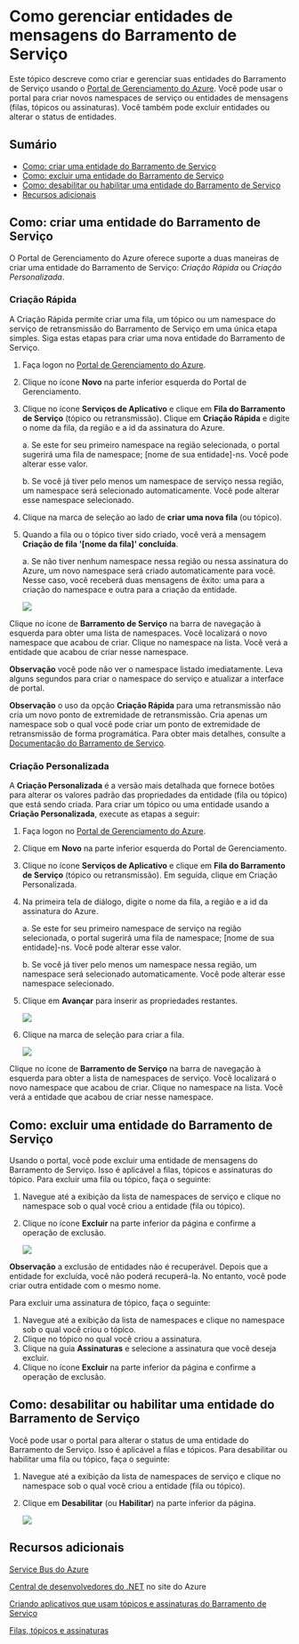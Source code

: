 <properties linkid="service-bus-manage-messaging-entitites" urlDisplayName="Traffic Manager" pageTitle="Manage Service Bus Messaging Entities - Azure" metaKeywords="" description="Learn how to create and manage your Service Bus entities using the Azure Management Portal." metaCanonical="" disqusComments="1" umbracoNaviHide="1" services="service-bus" documentationCenter="" title="How to Manage Service Bus Messaging Entities" authors="sethm" solutions="" />

<tags ms.service="service-bus" ms.workload="tbd" ms.tgt_pltfrm="na" ms.devlang="multiple" ms.topic="article" ms.date="01/01/1900" ms.author="sethm" />

# Como gerenciar entidades de mensagens do Barramento de Serviço

Este tópico descreve como criar e gerenciar suas entidades do Barramento de Serviço usando o [Portal de Gerenciamento do Azure][Portal de Gerenciamento do Azure]. Você pode usar o portal para criar novos namespaces de serviço ou entidades de mensagens (filas, tópicos ou assinaturas). Você também pode excluir entidades ou alterar o status de entidades.

## Sumário

-   [Como: criar uma entidade do Barramento de Serviço][Como: criar uma entidade do Barramento de Serviço]
-   [Como: excluir uma entidade do Barramento de Serviço][Como: excluir uma entidade do Barramento de Serviço]
-   [Como: desabilitar ou habilitar uma entidade do Barramento de Serviço][Como: desabilitar ou habilitar uma entidade do Barramento de Serviço]
-   [Recursos adicionais][Recursos adicionais]

## <span id="create"></span></a>Como: criar uma entidade do Barramento de Serviço

O Portal de Gerenciamento do Azure oferece suporte a duas maneiras de criar uma entidade do Barramento de Serviço: *Criação Rápida* ou *Criação Personalizada*.

### Criação Rápida

A Criação Rápida permite criar uma fila, um tópico ou um namespace do serviço de retransmissão do Barramento de Serviço em uma única etapa simples. Siga estas etapas para criar uma nova entidade do Barramento de Serviço.

1.  Faça logon no [Portal de Gerenciamento do Azure][Portal de Gerenciamento do Azure].
2.  Clique no ícone **Novo** na parte inferior esquerda do Portal de Gerenciamento.
3.  Clique no ícone **Serviços de Aplicativo** e clique em **Fila do Barramento de Serviço** (tópico ou retransmissão). Clique em **Criação Rápida** e digite o nome da fila, da região e a id da assinatura do Azure.

    a. Se este for seu primeiro namespace na região selecionada, o portal sugerirá uma fila de namespace; [nome de sua entidade]-ns. Você pode alterar esse valor.

    b. Se você já tiver pelo menos um namespace de serviço nessa região, um namespace será selecionado automaticamente. Você pode alterar esse namespace selecionado.

4.  Clique na marca de seleção ao lado de **criar uma nova fila** (ou tópico).
5.  Quando a fila ou o tópico tiver sido criado, você verá a mensagem **Criação de fila '[nome da fila]' concluída**.

    a. Se não tiver nenhum namespace nessa região ou nessa assinatura do Azure, um novo namespace será criado automaticamente para você. Nesse caso, você receberá duas mensagens de êxito: uma para a criação do namespace e outra para a criação da entidade.

    ![][0]

Clique no ícone de **Barramento de Serviço** na barra de navegação à esquerda para obter uma lista de namespaces. Você localizará o novo namespace que acabou de criar. Clique no namespace na lista. Você verá a entidade que acabou de criar nesse namespace.

**Observação** você pode não ver o namespace listado imediatamente. Leva alguns segundos para criar o namespace do serviço e atualizar a interface de portal.

**Observação** o uso da opção **Criação Rápida** para uma retransmissão não cria um novo ponto de extremidade de retransmissão. Cria apenas um namespace sob o qual você pode criar um ponto de extremidade de retransmissão de forma programática. Para obter mais detalhes, consulte a [Documentação do Barramento de Serviço][Documentação do Barramento de Serviço].

### Criação Personalizada

A **Criação Personalizada** é a versão mais detalhada que fornece botões para alterar os valores padrão das propriedades da entidade (fila ou tópico) que está sendo criada. Para criar um tópico ou uma entidade usando a **Criação Personalizada**, execute as etapas a seguir:

1.  Faça logon no [Portal de Gerenciamento do Azure][Portal de Gerenciamento do Azure].
2.  Clique em **Novo** na parte inferior esquerda do Portal de Gerenciamento.
3.  Clique no ícone **Serviços de Aplicativo** e clique em **Fila do Barramento de Serviço** (tópico ou retransmissão). Em seguida, clique em Criação Personalizada.
4.  Na primeira tela de diálogo, digite o nome da fila, a região e a id da assinatura do Azure.

    a. Se este for seu primeiro namespace de serviço na região selecionada, o portal sugerirá uma fila de namespace; [nome de sua entidade]-ns. Você pode alterar esse valor.

    b. Se você já tiver pelo menos um namespace nessa região, um namespace será selecionado automaticamente. Você pode alterar esse namespace selecionado.

5.  Clique em **Avançar** para inserir as propriedades restantes.

    ![][1]

6.  Clique na marca de seleção para criar a fila.

    ![][2]

Clique no ícone de **Barramento de Serviço** na barra de navegação à esquerda para obter a lista de namespaces de serviço. Você localizará o novo namespace que acabou de criar. Clique no namespace na lista. Você verá a entidade que acabou de criar nesse namespace.

## <span id="delete"></span></a>Como: excluir uma entidade do Barramento de Serviço

Usando o portal, você pode excluir uma entidade de mensagens do Barramento de Serviço. Isso é aplicável a filas, tópicos e assinaturas do tópico. Para excluir uma fila ou tópico, faça o seguinte:

1.  Navegue até a exibição da lista de namespaces de serviço e clique no namespace sob o qual você criou a entidade (fila ou tópico).
2.  Clique no ícone **Excluir** na parte inferior da página e confirme a operação de exclusão.

    ![][3]

**Observação** a exclusão de entidades não é recuperável. Depois que a entidade for excluída, você não poderá recuperá-la. No entanto, você pode criar outra entidade com o mesmo nome.

Para excluir uma assinatura de tópico, faça o seguinte:

1.  Navegue até a exibição da lista de namespaces e clique no namespace sob o qual você criou o tópico.
2.  Clique no tópico no qual você criou a assinatura.
3.  Clique na guia **Assinaturas** e selecione a assinatura que você deseja excluir.
4.  Clique no ícone **Excluir** na parte inferior da página e confirme a operação de exclusão.

## <span id="disableenable"></span></a>Como: desabilitar ou habilitar uma entidade do Barramento de Serviço

Você pode usar o portal para alterar o status de uma entidade do Barramento de Serviço. Isso é aplicável a filas e tópicos. Para desabilitar ou habilitar uma fila ou tópico, faça o seguinte:

1.  Navegue até a exibição da lista de namespaces de serviço e clique no namespace sob o qual você criou a entidade (fila ou tópico).
2.  Clique em **Desabilitar** (ou **Habilitar**) na parte inferior da página.

    ![][4]

## <span id="seealso"></span></a> Recursos adicionais

[Service Bus do Azure][Service Bus do Azure]

[Central de desenvolvedores do .NET][Central de desenvolvedores do .NET] no site do Azure

[Criando aplicativos que usam tópicos e assinaturas do Barramento de Serviço][Criando aplicativos que usam tópicos e assinaturas do Barramento de Serviço]

[Filas, tópicos e assinaturas][Filas, tópicos e assinaturas]

  [Portal de Gerenciamento do Azure]: http://manage.windowsazure.com
  [Como: criar uma entidade do Barramento de Serviço]: #create
  [Como: excluir uma entidade do Barramento de Serviço]: #delete
  [Como: desabilitar ou habilitar uma entidade do Barramento de Serviço]: #disableenable
  [Recursos adicionais]: #seealso
  [0]: ./media/service-bus-manage-message-entities/QueueQuickCreate.png
  [Documentação do Barramento de Serviço]: http://www.windowsazure.com/pt-br/develop/net/how-to-guides/service-bus-relay/
  [1]: ./media/service-bus-manage-message-entities/AddQueue1.png
  [2]: ./media/service-bus-manage-message-entities/ConfigureQueue.png
  [3]: ./media/service-bus-manage-message-entities/DeleteEntity.png
  [4]: ./media/service-bus-manage-message-entities/DisableEnable.png
  [Service Bus do Azure]: http://go.microsoft.com/fwlink/?LinkId=266834
  [Central de desenvolvedores do .NET]: http://go.microsoft.com/fwlink/?LinkID=262187
  [Criando aplicativos que usam tópicos e assinaturas do Barramento de Serviço]: http://go.microsoft.com/fwlink/?LinkId=264293
  [Filas, tópicos e assinaturas]: http://go.microsoft.com/fwlink/?LinkId=264291
